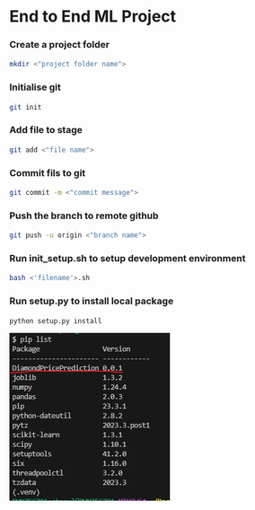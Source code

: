 # End to End ML Project

### Create a project folder
```bash
mkdir <"project folder name">
```

### Initialise git
```bash
git init
```

### Add file to stage
```bash
git add <"file name">
```

### Commit fils to git
```bash
git commit -m <"commit message">
```

### Push the branch to remote github
```bash
git push -u origin <"branch name">
```

### Run init_setup.sh to setup development environment
```bash
bash <'filename'>.sh
```

### Run setup.py to install local package
```bash
python setup.py install
```
![installed project as local package](image.png)


